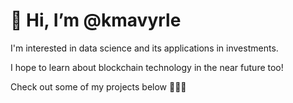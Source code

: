 # 👋 Hi, I’m @kmavyrle

I'm interested in data science and its applications in investments.

I hope to learn about blockchain technology in the near future too! 

Check out some of my projects below 🤪🤪🤪
